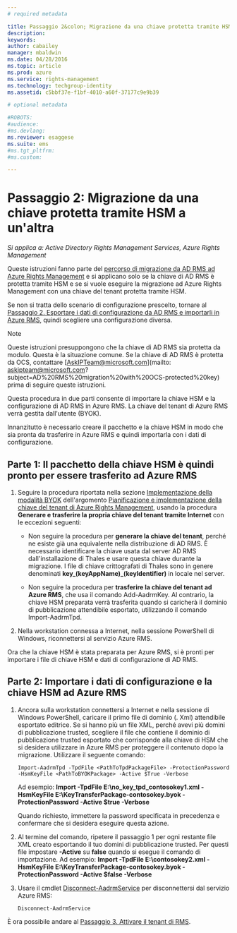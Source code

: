 ```yaml
---
# required metadata

title: Passaggio 2&colon; Migrazione da una chiave protetta tramite HSM a un'altra | Azure RMS
description:
keywords:
author: cabailey
manager: mbaldwin
ms.date: 04/28/2016
ms.topic: article
ms.prod: azure
ms.service: rights-management
ms.technology: techgroup-identity
ms.assetid: c5bbf37e-f1bf-4010-a60f-37177c9e9b39

# optional metadata

#ROBOTS:
#audience:
#ms.devlang:
ms.reviewer: esaggese
ms.suite: ems
#ms.tgt_pltfrm:
#ms.custom:

---
```


# Passaggio 2: Migrazione da una chiave protetta tramite HSM a un'altra

*Si applica a: Active Directory Rights Management Services, Azure Rights Management*


Queste istruzioni fanno parte del [percorso di migrazione da AD RMS ad Azure Rights Management](migrate-from-ad-rms-to-azure-rms.md) e si applicano solo se la chiave di AD RMS è protetta tramite HSM e se si vuole eseguire la migrazione ad Azure Rights Management con una chiave del tenant protetta tramite HSM. 

Se non si tratta dello scenario di configurazione prescelto, tornare al [Passaggio 2. Esportare i dati di configurazione da AD RMS e importarli in Azure RMS](migrate-from-ad-rms-to-azure-rms.md#step-2-export-configuration-data-from-ad-rms-and-import-it-to-azure-rms), quindi scegliere una configurazione diversa.

> [!NOTE]
> Queste istruzioni presuppongono che la chiave di AD RMS sia protetta da modulo. Questa è la situazione comune. Se la chiave di AD RMS è protetta da OCS, contattare [AskIPTeam@microsoft.com](mailto: askipteam@microsoft.com?subject=AD%20RMS%20migration%20with%20OCS-protected%20key) prima di seguire queste istruzioni.

Questa procedura in due parti consente di importare la chiave HSM e la configurazione di AD RMS in Azure RMS. La chiave del tenant di Azure RMS verrà gestita dall'utente (BYOK).

Innanzitutto è necessario creare il pacchetto e la chiave HSM in modo che sia pronta da trasferire in Azure RMS e quindi importarla con i dati di configurazione.

## Parte 1: Il pacchetto della chiave HSM è quindi pronto per essere trasferito ad Azure RMS

1.  Seguire la procedura riportata nella sezione [Implementazione della modalità BYOK](plan-implement-tenant-key.md#BKMK_ImplementBYOK) dell'argomento [Pianificazione e implementazione della chiave del tenant di Azure Rights Management](plan-implement-tenant-key.md), usando la procedura **Generare e trasferire la propria chiave del tenant tramite Internet** con le eccezioni seguenti:

    -   Non seguire la procedura per **generare la chiave del tenant**, perché ne esiste già una equivalente nella distribuzione di AD RMS. È necessario identificare la chiave usata dal server AD RMS dall'installazione di Thales e usare questa chiave durante la migrazione. I file di chiave crittografati di Thales sono in genere denominati **key_(keyAppName)_(keyIdentifier)** in locale nel server.

    -   Non seguire la procedura per **trasferire la chiave del tenant ad Azure RMS**, che usa il comando Add-AadrmKey.  Al contrario, la chiave HSM preparata verrà trasferita quando si caricherà il dominio di pubblicazione attendibile esportato, utilizzando il comando Import-AadrmTpd.

2.  Nella workstation connessa a Internet, nella sessione PowerShell di Windows, riconnettersi al servizio Azure RMS.

Ora che la chiave HSM è stata preparata per Azure RMS, si è pronti per importare i file di chiave HSM e dati di configurazione di AD RMS.

## Parte 2: Importare i dati di configurazione e la chiave HSM ad Azure RMS

1.  Ancora sulla workstation connettersi a Internet e nella sessione di Windows PowerShell, caricare il primo file di dominio (. Xml) attendibile esportato editrice. Se si hanno più un file XML, perché avevi più domini di pubblicazione trusted, scegliere il file che contiene il dominio di pubblicazione trusted esportato che corrisponde alla chiave di HSM che si desidera utilizzare in Azure RMS per proteggere il contenuto dopo la migrazione. Utilizzare il seguente comando:

    ```
    Import-AadrmTpd -TpdFile <PathToTpdPackageFile> -ProtectionPassword -HsmKeyFile <PathToBYOKPackage> -Active $True -Verbose
    ```
    Ad esempio: **Import -TpdFile E:\no_key_tpd_contosokey1.xml  -HsmKeyFile E:\KeyTransferPackage-contosokey.byok -ProtectionPassword -Active $true -Verbose**

    Quando richiesto, immettere la password specificata in precedenza e confermare che si desidera eseguire questa azione.

2.  Al termine del comando, ripetere il passaggio 1 per ogni restante file XML creato esportando il tuo domini di pubblicazione trusted. Per questi file impostare **-Active** su **false** quando si esegue il comando di importazione.  Ad esempio: **Import -TpdFile E:\contosokey2.xml -HsmKeyFile E:\KeyTransferPackage-contosokey.byok -ProtectionPassword -Active $false -Verbose**

3.  Usare il cmdlet [Disconnect-AadrmService](http://msdn.microsoft.com/library/windowsazure/dn629416.aspx) per disconnettersi dal servizio Azure RMS:

    ```
    Disconnect-AadrmService
    ```

È ora possibile andare al [Passaggio 3. Attivare il tenant di RMS](migrate-from-ad-rms-to-azure-rms.md#BKMK_Step3Migration).



<!--HONumber=Apr16_HO4-->


